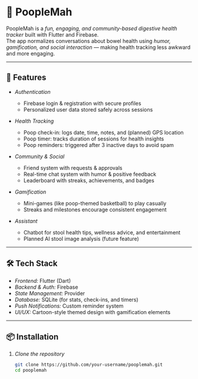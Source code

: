 # 💩 PoopleMah

PoopleMah is a *fun, engaging, and community-based digestive health tracker* built with Flutter and Firebase.  
The app normalizes conversations about bowel health using *humor, gamification, and social interaction* — making health tracking less awkward and more engaging.

---

## 🚀 Features

- *Authentication*
  - Firebase login & registration with secure profiles
  - Personalized user data stored safely across sessions

- *Health Tracking*
  - Poop check-in: logs date, time, notes, and (planned) GPS location
  - Poop timer: tracks duration of sessions for health insights
  - Poop reminders: triggered after 3 inactive days to avoid spam

- *Community & Social*
  - Friend system with requests & approvals
  - Real-time chat system with humor & positive feedback
  - Leaderboard with streaks, achievements, and badges

- *Gamification*
  - Mini-games (like poop-themed basketball) to play casually
  - Streaks and milestones encourage consistent engagement

- *Assistant*
  - Chatbot for stool health tips, wellness advice, and entertainment
  - Planned AI stool image analysis (future feature)

---

## 🛠 Tech Stack

- *Frontend:* Flutter (Dart)
- *Backend & Auth:* Firebase
- *State Management:* Provider
- *Database:* SQLite (for stats, check-ins, and timers)
- *Push Notifications:* Custom reminder system
- *UI/UX:* Cartoon-style themed design with gamification elements

---

## 📦 Installation

1. *Clone the repository*
   ```bash
   git clone https://github.com/your-username/pooplemah.git
   cd pooplemah

